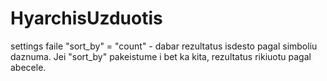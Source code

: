 ﻿# HyarchisUzduotis
settings faile "sort_by" = "count" - dabar rezultatus isdesto pagal simboliu daznuma.
Jei "sort_by" pakeistume i bet ka kita, rezultatus rikiuotu pagal abecele.

